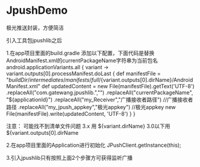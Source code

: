 # JpushDemo
极光推送封装，方便简洁


引入工具包jpushlib之后

1.在app项目里面的build.gradle 添加以下配置，下面代码是替换AndroidManifest.xml的currentPackageName字符串为当前包名
   android.applicationVariants.all { variant ->
           variant.outputs[0].processManifest.doLast {
               def manifestFile = "${buildDir}/intermediates/manifests/full/${variant.outputs[0].dirName}/AndroidManifest.xml"
               def updatedContent = new File(manifestFile).getText('UTF-8')
                       .replaceAll("com.gatewang.jpushlib.","")
                       .replaceAll("currentPackageName", "${applicationId}")
                       .replaceAll("my_Receiver","广播接收者路径") //广播接收者路径
                       .replaceAll("my_jpush_appkey","极光appkey") //极光appkey
               new File(manifestFile).write(updatedContent, 'UTF-8')
           }
       }


注意： 可能找不到清单文件问题
  3.x 用 ${variant.dirName}
  3.0以下用 ${variant.outputs[0].dirName


2.在app项目里面的Application进行初始化
                JPushClient.getInstance(this);
                
                
3.引入jpushlib只有按照上面2个步骤方可获得监听广播
